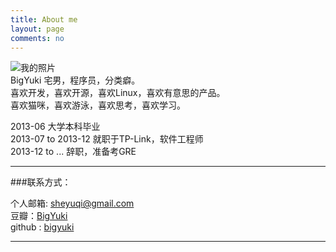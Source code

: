 ```yaml
---
title: About me
layout: page
comments: no
---
```

![我的照片](http://s.gravatar.com/avatar/d5342047df7f09a0cb63897cf364965c?s=80)     
BigYuki
宅男，程序员，分类癖。       	
喜欢开发，喜欢开源，喜欢Linux，喜欢有意思的产品。    
喜欢猫咪，喜欢游泳，喜欢思考，喜欢学习。    

2013-06 			大学本科毕业    
2013-07 to 2013-12	就职于TP-Link，软件工程师    
2013-12 to ...		辞职，准备考GRE   

----

###联系方式：        

个人邮箱: [sheyuqi@gmail.com](mailto:sheyuqi@gmail.com)     
豆瓣：[BigYuki](http://www.douban.com/people/38775542/)    
github : [bigyuki](https://github.com/bigyuki)        


----



